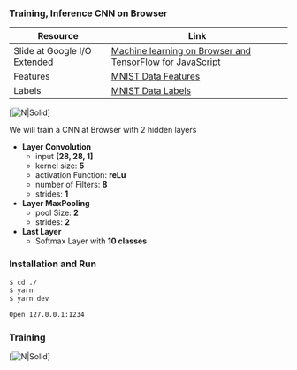 ### Training, Inference CNN on Browser

| Resource | Link |
| ------ | ------ |
| Slide at Google I/O Extended | [Machine learning on Browser and TensorFlow for JavaScript](https://github.com/joemccann/dillinger/blob/master/KUBERNETES.md) |
| Features | [MNIST Data Features]("https://storage.googleapis.com/learnjs-data/model-builder/mnist_images.png) |
| Labels | [MNIST Data Labels](https://storage.googleapis.com/learnjs-data/model-builder/mnist_labels_uint8) |


[![N|Solid](https://lh3.googleusercontent.com/9QHeeMU2xKoO7LSzuQ3jqDsTgYMgFEHImUe1o2Xkk_CwKPSg4dv878S1xcPAIAg_XgaFrnwQ-njiryOIAUm0KNY2G4BNNW_sEqe4rootS4UqWBtKLMN2VScXLlR0W6c7KdLKiDaNtnQ)]

We will train a CNN at Browser with 2 hidden layers

  - **Layer Convolution**
    - input **[28, 28, 1]**
    - kernel size: **5**
    - activation Function: **reLu**
    - number of Filters: **8**
    - strides: **1**
  - **Layer MaxPooling**
      - pool Size: **2**
      - strides: **2**
  - **Last Layer**
      - Softmax Layer with **10 classes**

### Installation and Run

```sh
$ cd ./
$ yarn
$ yarn dev
```

```sh
Open 127.0.0.1:1234
```

### Training

[![N|Solid](https://lh3.googleusercontent.com/wfQUynof8T4CXJIPV0FvQvbJHwK9zXeGKm5QmzJq_0A-bqYKzqz4fFRwicGBgPK4-xKRYR1VQFy8WpLvDVWm6t-4bWSi5RxWmzZD1zKDQT3jUfxVszhaNEeJjEbD6XwQ_sBQIWrizXs)]

